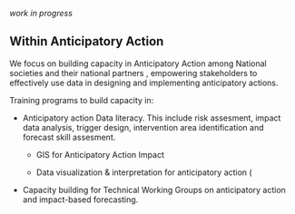 *work in progress*
## Within Anticipatory Action

We focus on building capacity in Anticipatory Action  among National societies and their national partners , empowering stakeholders to effectively use data in designing and implementing anticipatory actions. 

Training programs to build capacity in: 

* Anticipatory action Data literacy. This include risk assesment, impact data analysis, trigger design, intervention area identification and forecast skill assesment.  

  * GIS for Anticipatory Action Impact   

  * Data visualization & interpretation for anticipatory action ( 

* Capacity building for Technical Working Groups on anticipatory action and impact-based forecasting. 
